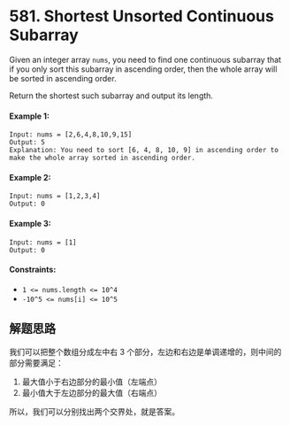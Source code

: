 # 581. Shortest Unsorted Continuous Subarray

Given an integer array `nums`, you need to find one continuous subarray that if you only sort this subarray in ascending order, then the whole array will be sorted in ascending order.

Return the shortest such subarray and output its length.

#### Example 1:

```
Input: nums = [2,6,4,8,10,9,15]
Output: 5
Explanation: You need to sort [6, 4, 8, 10, 9] in ascending order to make the whole array sorted in ascending order.
```

#### Example 2:

```
Input: nums = [1,2,3,4]
Output: 0
```

#### Example 3:

```
Input: nums = [1]
Output: 0
``` 

#### Constraints:

+ `1 <= nums.length <= 10^4`
+ `-10^5 <= nums[i] <= 10^5`

## 解题思路

我们可以把整个数组分成左中右 3 个部分，左边和右边是单调递增的，则中间的部分需要满足：

1. 最大值小于右边部分的最小值（左端点）
2. 最小值大于左边部分的最大值（右端点）

所以，我们可以分别找出两个交界处，就是答案。